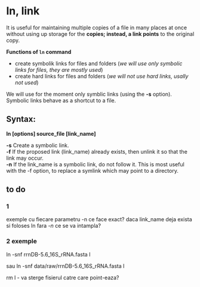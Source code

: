  # ln, link
 
 It is useful for maintaining multiple copies of a file in many places at once without using up storage for the __copies; instead, a link points__ to the original copy.
 

__Functions of `ln` command__
* create symbolik links for files and folders (_we will use only symbolic links for files, they are mostly used_)
* create hard links for files and folders (_we will not use hard links, usally not used_)


We will use for the moment only symblic links (using the __-s__ option).\
Symbolic links behave as a shortcut to a file.
 
## Syntax: 
__ln [options] source_file [link_name]__ 

__-s__    Create a symbolic link.\
__-f__ If the proposed link (link_name) already exists, then unlink it so that the link may occur.\
__-n__ If the link_name is a symbolic link, do not follow it. This is most useful with the -f option, to replace a symlink which may point to a directory.

## to do
### 1
exemple cu fiecare parametru
-n ce face exact? daca link_name deja exista si foloses ln fara _-n_ ce se va intampla?

### 2 exemple
ln -snf rrnDB-5.6_16S_rRNA.fasta l

sau ln -snf data/raw/rrnDB-5.6_16S_rRNA.fasta l

rm l - va sterge fisierul catre care point-eaza?
